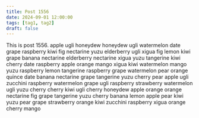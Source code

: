 ```yaml
---
title: Post 1556
date: 2024-09-01 12:00:00
tags: [tag1, tag2]
draft: false
---
```

This is post 1556.
apple
ugli
honeydew
honeydew
ugli
watermelon
date
grape
raspberry
kiwi
fig
nectarine
yuzu
elderberry
ugli
xigua
fig
lemon
kiwi
grape
banana
nectarine
elderberry
nectarine
xigua
yuzu
tangerine
kiwi
cherry
date
raspberry
apple
orange
mango
xigua
kiwi
watermelon
mango
yuzu
raspberry
lemon
tangerine
raspberry
grape
watermelon
pear
orange
quince
date
banana
nectarine
grape
tangerine
yuzu
cherry
pear
apple
ugli
zucchini
raspberry
watermelon
grape
ugli
raspberry
strawberry
watermelon
ugli
yuzu
cherry
cherry
kiwi
ugli
cherry
honeydew
apple
orange
orange
nectarine
fig
grape
tangerine
yuzu
cherry
banana
lemon
apple
pear
kiwi
yuzu
pear
grape
strawberry
orange
kiwi
zucchini
raspberry
xigua
orange
cherry
mango
